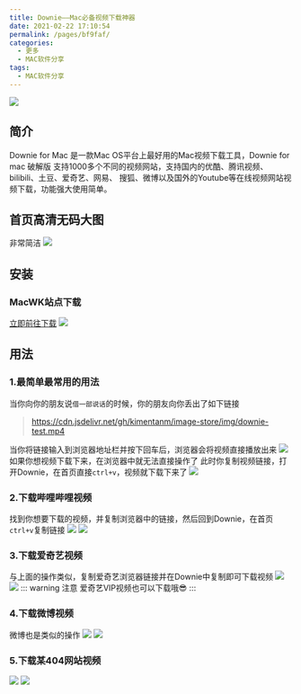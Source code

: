 ```yaml
---
title: Downie——Mac必备视频下载神器
date: 2021-02-22 17:10:54
permalink: /pages/bf9faf/
categories:
  - 更多
  - MAC软件分享
tags:
  - MAC软件分享
---
```


![](https://cdn.jsdelivr.net/gh/kimentanm/image-store/img/20210311165916.png)

## 简介
Downie for Mac 是一款Mac OS平台上最好用的Mac视频下载工具，Downie for mac 破解版
支持1000多个不同的视频网站，支持国内的优酷、腾讯视频、bilibili、土豆、爱奇艺、网易、
搜狐、微博以及国外的Youtube等在线视频网站视频下载，功能强大使用简单。

<!-- more -->

## 首页高清无码大图
非常简洁
![](https://cdn.jsdelivr.net/gh/kimentanm/image-store/img/20210303214210.png)

## 安装
### MacWK站点下载
[立即前往下载](https://www.macwk.com/soft/downie)
![](https://img-blog.csdnimg.cn/747c44da60bd490c9ca98ceb473eab8f.png?x-oss-process=image/watermark,type_ZHJvaWRzYW5zZmFsbGJhY2s,shadow_50,text_Q1NETiBAWVlRaQ==,size_20,color_FFFFFF,t_70,g_se,x_16)

## 用法
### 1.最简单最常用的用法
当你向你的朋友说`借一部说话`的时候，你的朋友向你丢出了如下链接
> https://cdn.jsdelivr.net/gh/kimentanm/image-store/img/downie-test.mp4

当你将链接输入到浏览器地址栏并按下回车后，浏览器会将视频直接播放出来
![](https://cdn.jsdelivr.net/gh/kimentanm/image-store/img/20210303222459.png)
如果你想视频下载下来，在浏览器中就无法直接操作了
此时你复制视频链接，打开Downie，在首页直接`ctrl+v`，视频就下载下来了
![](https://cdn.jsdelivr.net/gh/kimentanm/image-store/img/20210303222734.png)

### 2.下载哔哩哔哩视频
找到你想要下载的视频，并复制浏览器中的链接，然后回到Downie，在首页`ctrl+v`复制链接
![](https://cdn.jsdelivr.net/gh/kimentanm/image-store/img/20210303223449.png)
![](https://cdn.jsdelivr.net/gh/kimentanm/image-store/img/20210303223215.png)

### 3.下载爱奇艺视频
与上面的操作类似，复制爱奇艺浏览器链接并在Downie中复制即可下载视频
![](https://cdn.jsdelivr.net/gh/kimentanm/image-store/img/20210303224247.png)
![](https://cdn.jsdelivr.net/gh/kimentanm/image-store/img/20210303224338.png)
::: warning 注意
爱奇艺VIP视频也可以下载哦😎
:::
### 4.下载微博视频
微博也是类似的操作
![](https://cdn.jsdelivr.net/gh/kimentanm/image-store/img/20210303224936.png)
![](https://cdn.jsdelivr.net/gh/kimentanm/image-store/img/20210303225008.png)

### 5.下载某404网站视频
![](https://cdn.jsdelivr.net/gh/kimentanm/image-store/img/20210303225432.png)
![](https://cdn.jsdelivr.net/gh/kimentanm/image-store/img/20210303225625.png)
